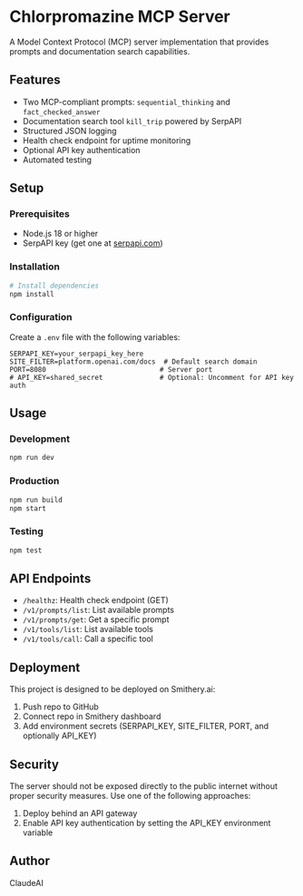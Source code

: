 # Chlorpromazine MCP Server

A Model Context Protocol (MCP) server implementation that provides prompts and documentation search capabilities.

## Features

- Two MCP-compliant prompts: `sequential_thinking` and `fact_checked_answer`
- Documentation search tool `kill_trip` powered by SerpAPI
- Structured JSON logging
- Health check endpoint for uptime monitoring
- Optional API key authentication
- Automated testing

## Setup

### Prerequisites

- Node.js 18 or higher
- SerpAPI key (get one at [serpapi.com](https://serpapi.com))

### Installation

```bash
# Install dependencies
npm install
```

### Configuration

Create a `.env` file with the following variables:

```env
SERPAPI_KEY=your_serpapi_key_here
SITE_FILTER=platform.openai.com/docs  # Default search domain
PORT=8080                            # Server port
# API_KEY=shared_secret              # Optional: Uncomment for API key auth
```

## Usage

### Development

```bash
npm run dev
```

### Production

```bash
npm run build
npm start
```

### Testing

```bash
npm test
```

## API Endpoints

- `/healthz`: Health check endpoint (GET)
- `/v1/prompts/list`: List available prompts
- `/v1/prompts/get`: Get a specific prompt
- `/v1/tools/list`: List available tools
- `/v1/tools/call`: Call a specific tool

## Deployment

This project is designed to be deployed on Smithery.ai:

1. Push repo to GitHub
2. Connect repo in Smithery dashboard
3. Add environment secrets (SERPAPI_KEY, SITE_FILTER, PORT, and optionally API_KEY)

## Security

The server should not be exposed directly to the public internet without proper security measures. Use one of the following approaches:

1. Deploy behind an API gateway
2. Enable API key authentication by setting the API_KEY environment variable

## Author

ClaudeAI

